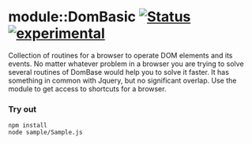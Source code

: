
# module::DomBasic [![Status](https://github.com/Wandalen/wDomBasic/workflows/Publish/badge.svg)](https://github.com/Wandalen/wDomBasic/actions?query=workflow%3APublish) [![experimental](https://img.shields.io/badge/stability-experimental-orange.svg)](https://github.com/emersion/stability-badges#experimental)

Collection of routines for a browser to operate DOM elements and its events. No matter whatever problem in a browser you are trying to solve several routines of DomBase would help you to solve it faster. It has something in common with Jquery, but no significant overlap. Use the module to get access to shortcuts for a browser.

### Try out
```
npm install
node sample/Sample.js
```
















































